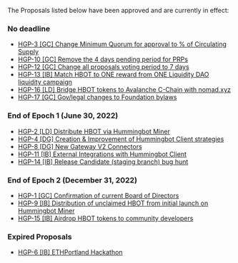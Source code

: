 
The Proposals listed below have been approved and are currently in effect:

### No deadline

- [HGP-3 [GC] Change Minimum Quorum for approval to % of Circulating Supply](https://snapshot.org/#/hbot.eth/proposal/0x9a58b2136b5c20af9d4fd507cd8174e7f6e21425549bbe864e089154f76da415)
- [HGP-10 [GC] Remove the 4 days pending period for PRPs](https://snapshot.org/#/hbot.eth/proposal/0x4c11d3166c9582fb33da9ccbd9ab3df8bae74f7d6dd18424f4fca866b1a8ebfd)
- [HGP-12 [GC] Change all proposals voting period to 7 days](https://snapshot.org/#/hbot.eth/proposal/0x3518fdbd6b5793908698fb1fc6a38dccf4ca2e9923f3510dac1878c9081acc6d)
- [HGP-13 [IB] Match HBOT to ONE reward from ONE Liquidity DAO liquidity campaign](https://snapshot.org/#/hbot.eth/proposal/0x04d9d865e872f7e50bef1eca957ffbeb76c0cb22883440de5438f46be6d2a1ac)
- [HGP-16 [LD] Bridge HBOT tokens to Avalanche C-Chain with nomad.xyz](https://snapshot.org/#/hbot.eth/proposal/QmTxj6WFu1r9BhEBmFXJtmmgctayvzYvi5ESMrR113m9c6)
- [HGP-17 [GC] Gov/legal changes to Foundation bylaws](https://snapshot.org/#/hbot.eth/proposal/0xfc1e42adb4f1e867102c6a5d9f4e0f91cb44107e433bcb27fc7dc95068dc22a9)

### End of Epoch 1 (June 30, 2022)

- [HGP-2 [LD] Distribute HBOT via Hummingbot Miner](https://snapshot.org/#/hbot.eth/proposal/0x3971d8250ba82cd631141949dbfc77f2df11e99547b265074cab3155c8c36ad0)
- [HGP-4 [DG] Creation & Improvement of Hummingbot Client strategies](https://snapshot.org/#/hbot.eth/proposal/0xd0c5b54badfd631d7433da0f76795a9dc0d82fc66596d547cda2f3537f903e3f)
- [HGP-8 [DG] New Gateway V2 Connectors](https://snapshot.org/#/hbot.eth/proposal/0x1586f3f7b94a05d17f34627b7f51484e578a4764d02d96c6cd18c2832ba34713)
- [HGP-11 [IB] External Integrations with Hummingbot Client](https://snapshot.org/#/hbot.eth/proposal/0x649beb18fc251ba2be18b76612e5ce1a29a1be96b41bdd31ec3a045b79512821)
- [HGP-14 [IB] Release Candidate (staging branch) bug hunt](https://snapshot.org/#/hbot.eth/proposal/0x1fdb9a1ce7f3198c05711564dccad8dfbe9468078a77bc10647e80c30d49dd64)

### End of Epoch 2 (December 31, 2022)

- [HGP-1 [GC] Confirmation of current Board of Directors](https://snapshot.org/#/hbot.eth/proposal/0x8059481cf3003a132d4ac1a566e645ec138dfca307718b5c67557e0de771311b)
- [HGP-9 [IB] Distribution of unclaimed HBOT from initial launch on Hummingbot Miner](https://snapshot.org/#/hbot.eth/proposal/0x3bcb32a3db01ce61a30775e3739afa73a6b029944139dd9c6443ff0de4a2acd5)
- [HGP-15 [IB] Airdrop HBOT tokens to community developers](https://snapshot.org/#/hbot.eth/proposal/0x998c026e1cc9671f94af4e4991a7ebd2c0783d717dc8d73f4a0e47ea0cf7d77b)

### Expired Proposals

- [HGP-6 [IB] ETHPortland Hackathon](https://snapshot.org/#/hbot.eth/proposal/0xdcec64d93ed0741360c63eb2fcd897a20e24ed0f15ef7f2d7a90564b70be58b3)